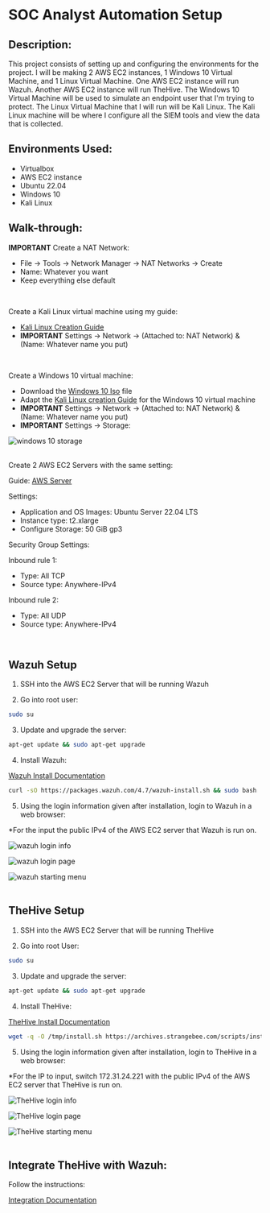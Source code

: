 <h1>SOC Analyst Automation Setup</h1>

<h2>Description:</h2>

This project consists of setting up and configuring the environments for the project. I will be making 2 AWS EC2 instances, 1 Windows 10 Virtual Machine, and 1 Linux Virtual Machine. One AWS EC2 instance will run Wazuh. Another AWS EC2 instance will run TheHive. The Windows 10 Virtual Machine will be used to simulate an endpoint user that I'm trying to protect. The Linux Virtual Machine that I will run will be Kali Linux. The Kali Linux machine will be where I configure all the SIEM tools and view the data that is collected.

<h2>Environments Used:</h2>

   - Virtualbox
   - AWS EC2 instance
   - Ubuntu 22.04
   - Windows 10
   - Kali Linux

<h2>Walk-through:</h2>

<b>IMPORTANT</b> Create a NAT Network:

   - File -> Tools -> Network Manager -> NAT Networks -> Create
   - Name: Whatever you want
   - Keep everything else default
<br>

Create a Kali Linux virtual machine using my guide:

   - [Kali Linux Creation Guide]()
   - <b>IMPORTANT</b> Settings -> Network -> (Attached to: NAT Network) & (Name: Whatever name you put)
<br>

Create a Windows 10 virtual machine:

   - Download the [Windows 10 Iso](https://www.microsoft.com/en-us/software-download/windows10) file 
   - Adapt the [Kali Linux creation Guide](https://github.com/ntieu4328/Virtual-Box-Kali-Linux) for the Windows 10 virtual machine
   - <b>IMPORTANT</b> Settings -> Network -> (Attached to: NAT Network) & (Name: Whatever name you put)
   - <b>IMPORTANT</b> Settings -> Storage:

![windows 10 storage](https://github.com/ntieu4328/SOC-Analyst-Automation-Setup/assets/156137990/c409afcb-03f4-47d2-9460-5c3ff46c29df)
<br>
<br>

Create 2 AWS EC2 Servers with the same setting:

Guide: [AWS Server](https://github.com/ntieu4328/AWS-EC2-Server)
   
Settings:
   
   - Application and OS Images: Ubuntu Server 22.04 LTS
   - Instance type: t2.xlarge
   - Configure Storage: 50 GiB gp3

Security Group Settings:

   Inbound rule 1:
   
   - Type: All TCP
   - Source type: Anywhere-IPv4
      
   Inbound rule 2:
   
   - Type: All UDP
   - Source type: Anywhere-IPv4
<br>

<h2>Wazuh Setup</h2>

1. SSH into the AWS EC2 Server that will be running Wazuh
   
2. Go into root user:

```bash
sudo su
```
   
3. Update and upgrade the server:

```bash
apt-get update && sudo apt-get upgrade
```

4. Install Wazuh:

[Wazuh Install Documentation](https://documentation.wazuh.com/current/quickstart.html)

```bash
curl -sO https://packages.wazuh.com/4.7/wazuh-install.sh && sudo bash ./wazuh-install.sh -a
```

5. Using the login information given after installation, login to Wazuh in a web browser:

*For the <wazuh-dashboard-ip> input the public IPv4 of the AWS EC2 server that Wazuh is run on.

![wazuh login info](https://github.com/ntieu4328/SOC-Analyst-Automation-Setup/assets/156137990/9501362e-a065-4374-ac7f-3e24cf09c0fb)

![wazuh login page](https://github.com/ntieu4328/SOC-Analyst-Automation-Setup/assets/156137990/6d4eb03d-c6b9-4926-a9f6-839437dce9b8)

![wazuh starting menu](https://github.com/ntieu4328/SOC-Analyst-Automation-Setup/assets/156137990/1af17b3d-66e2-434b-9aa9-2b4026719bff)
<br>
<br>


<h2>TheHive Setup</h2>

1. SSH into the AWS EC2 Server that will be running TheHive
   
2. Go into root User:

```bash
sudo su
```

3. Update and upgrade the server:

```bash
apt-get update && sudo apt-get upgrade
```

4. Install TheHive:

[TheHive Install Documentation](https://docs.strangebee.com/thehive/setup/#operating-systems)

```bash
wget -q -O /tmp/install.sh https://archives.strangebee.com/scripts/install.sh ; sudo -v ; bash /tmp/install.sh
```

5. Using the login information given after installation, login to TheHive in a web browser:

*For the IP to input, switch 172.31.24.221 with the public IPv4 of the AWS EC2 server that TheHive is run on.

![TheHive login info](https://github.com/ntieu4328/SOC-Analyst-Automation-Setup/assets/156137990/1dcc39fa-ca21-49f8-89f3-1a402bad2133)

![TheHive login page](https://github.com/ntieu4328/SOC-Analyst-Automation-Setup/assets/156137990/58886ee2-48c4-4037-b3f2-5d6627702a1c)

![TheHive starting menu](https://github.com/ntieu4328/SOC-Analyst-Automation-Setup/assets/156137990/7fa74a94-e12e-48c1-8177-a87e337c652c)
<br>
<br>


<h2>Integrate TheHive with Wazuh:</h2>

Follow the instructions:

[Integration Documentation](https://wazuh.com/blog/using-wazuh-and-thehive-for-threat-protection-and-incident-response/)

